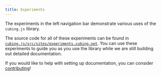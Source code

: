 ```yaml
---
title: Experiments
---
```


The experiments in the left navigation bar demonstrate various uses of the `cubing.js` library. 

The source code for all of these experiments can be found in [`cubing.js/src/sites/experiments.cubing.net`](https://github.com/cubing/cubing.js/tree/main/src/sites/experiments.cubing.net). You can use these experiments to guide you as you use the library while we are still building out detailed documentation.

If you would like to help with setting up documentation, you can consider [contributing](http://127.0.0.1:4000/contributing)!